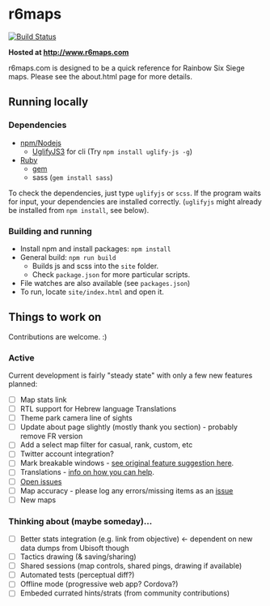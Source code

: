 # r6maps
[![Build Status](https://travis-ci.org/capajon/r6maps.svg?branch=master)](https://travis-ci.org/capajon/r6maps)

**Hosted at http://www.r6maps.com**

r6maps.com is designed to be a quick reference for Rainbow Six Siege maps.  Please see the about.html page for more details.

## Running locally

### Dependencies
- [npm/Nodejs](https://www.npmjs.com/get-npm)
    + [UglifyJS3](https://www.npmjs.com/package/uglifyjs) for cli (Try `npm install uglify-js -g`)
- [Ruby](https://www.ruby-lang.org/en/)
    + [gem](https://rubygems.org/pages/download)
    + sass (`gem install sass`)

To check the dependencies, just type `uglifyjs` or `scss`. If the program waits for input, your dependencies are installed correctly. (`uglifyjs` might already be installed from `npm install`, see below).

### Building and running
- Install npm and install packages: `npm install`
- General build: `npm run build`
    + Builds js and scss into the `site` folder.
    + Check `package.json` for more particular scripts.
- File watches are also available (see `packages.json`)
- To run, locate `site/index.html` and open it.

## Things to work on
Contributions are welcome. :)

### Active
Current development is fairly "steady state" with only a few new features planned:
- [ ] Map stats link
- [ ] RTL support for Hebrew language Translations
- [ ] Theme park camera line of sights
- [ ] Update about page slightly (mostly thank you section) - probably remove FR version
- [ ] Add a select map filter for casual, rank, custom, etc
- [ ] Twitter account integration?
- [ ] Mark breakable windows - [see original feature suggestion here](https://github.com/capajon/r6maps/issues/89).
- [ ] Translations - [info on how you can help](http://www.r6maps.com/about/translations-help.html).
- [ ] [Open issues](https://github.com/capajon/r6maps/issues)
- [ ] Map accuracy - please log any errors/missing items as an [issue](https://github.com/capajon/r6maps/issues)
- [ ] New maps

### Thinking about (maybe someday)...
- [ ] Better stats integration (e.g. link from objective) <- dependent on new data dumps from Ubisoft though
- [ ] Tactics drawing (& saving/sharing)
- [ ] Shared sessions (map controls, shared pings, drawing if available)
- [ ] Automated tests (perceptual diff?)
- [ ] Offline mode (progressive web app? Cordova?)
- [ ] Embeded currated hints/strats (from community contributions)
